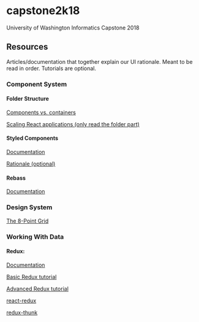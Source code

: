 # capstone2k18
University of Washington Informatics Capstone 2018


## Resources
Articles/documentation that together explain our UI rationale. Meant to be read in order. Tutorials are optional.


### Component System

#### Folder Structure
[Components vs. containers](https://medium.com/@dan_abramov/smart-and-dumb-components-7ca2f9a7c7d0)

[Scaling React applications (only read the folder part)](https://www.smashingmagazine.com/2016/09/how-to-scale-react-applications/)

#### Styled Components
[Documentation](https://www.styled-components.com/docs)

[Rationale (optional)](https://www.youtube.com/watch?time_continue=89&v=bIK2NwoK9xk)

#### Rebass
[Documentation](http://jxnblk.com/rebass/)


### Design System
[The 8-Point Grid](https://spec.fm/specifics/8-pt-grid)


### Working With Data

#### Redux:
[Documentation](https://redux.js.org/)

[Basic Redux tutorial](https://egghead.io/courses/getting-started-with-redux)

[Advanced Redux tutorial](https://egghead.io/courses/building-react-applications-with-idiomatic-redux)

[react-redux](https://github.com/reactjs/react-redux)

[redux-thunk](https://github.com/gaearon/redux-thunk)

